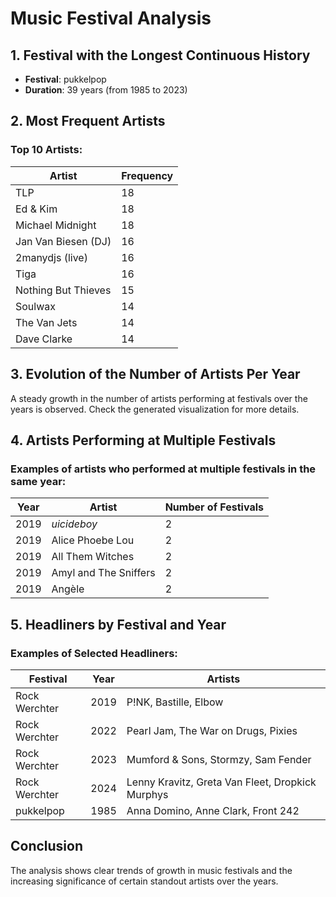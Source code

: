
# Music Festival Analysis

## 1. Festival with the Longest Continuous History
- **Festival**: pukkelpop
- **Duration**: 39 years (from 1985 to 2023)

## 2. Most Frequent Artists
### Top 10 Artists:
| Artist | Frequency |
|--------|-----------|
| TLP | 18 |
| Ed & Kim | 18 |
| Michael Midnight | 18 |
| Jan Van Biesen (DJ) | 16 |
| 2manydjs (live) | 16 |
| Tiga | 16 |
| Nothing But Thieves | 15 |
| Soulwax | 14 |
| The Van Jets | 14 |
| Dave Clarke | 14 |

## 3. Evolution of the Number of Artists Per Year
A steady growth in the number of artists performing at festivals over the years is observed.
Check the generated visualization for more details.

## 4. Artists Performing at Multiple Festivals
### Examples of artists who performed at multiple festivals in the same year:
| Year | Artist | Number of Festivals |
|------|--------|---------------------|
| 2019 | $uicideboy$ | 2 |
| 2019 | Alice Phoebe Lou | 2 |
| 2019 | All Them Witches | 2 |
| 2019 | Amyl and The Sniffers | 2 |
| 2019 | Angèle | 2 |

## 5. Headliners by Festival and Year
### Examples of Selected Headliners:
| Festival       | Year | Artists            |
|----------------|------|--------------------|
| Rock Werchter | 2019 | P!NK, Bastille, Elbow |
| Rock Werchter | 2022 | Pearl Jam, The War on Drugs, Pixies |
| Rock Werchter | 2023 | Mumford & Sons, Stormzy, Sam Fender |
| Rock Werchter | 2024 | Lenny Kravitz, Greta Van Fleet, Dropkick Murphys |
| pukkelpop | 1985 | Anna Domino, Anne Clark, Front 242 |

## Conclusion
The analysis shows clear trends of growth in music festivals and the increasing significance of certain standout artists over the years.
